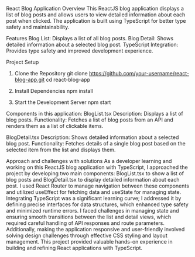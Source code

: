 React Blog Application
Overview
This ReactJS blog application displays a list of blog posts and allows users to view detailed information about each post when clicked. The application is built using TypeScript for better type safety and maintainability.

Features
Blog List: Displays a list of all blog posts.
Blog Detail: Shows detailed information about a selected blog post.
TypeScript Integration: Provides type safety and improved development experience.

Project Setup
1. Clone the Repository
git clone https://github.com/your-username/react-blog-app.git
cd react-blog-app

2. Install Dependencies 
npm install

3. Start the Development Server
npm start

Components in this application:
BlogList.tsx
Description: Displays a list of blog posts.
Functionality: Fetches a list of blog posts from an API and renders them as a list of clickable items.

BlogDetail.tsx
Description: Shows detailed information about a selected blog post.
Functionality: Fetches details of a single blog post based on the selected item from the list and displays them.

Approach and challenges with solutions
As a developer learning and working on this ReactJS blog application with TypeScript, I approached the project by developing two main components: BlogList.tsx to show a list of blog posts and BlogDetail.tsx to display detailed information about each post. I used React Router to manage navigation between these components and utilized useEffect for fetching data and useState for managing state. Integrating TypeScript was a significant learning curve; I addressed it by defining precise interfaces for data structures, which enhanced type safety and minimized runtime errors. I faced challenges in managing state and ensuring smooth transitions between the list and detail views, which required careful handling of API responses and route parameters. Additionally, making the application responsive and user-friendly involved solving design challenges through effective CSS styling and layout management. This project provided valuable hands-on experience in building and refining React applications with TypeScript.

